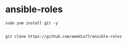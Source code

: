 # ansible-roles

```
sudo yum install git -y


git clone https://github.com/amedio77/ansible-roles

```
